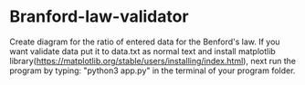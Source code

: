 # Branford-law-validator
 Create diagram for the ratio of entered data for the Benford's law.
 If you want validate data put it to data.txt as normal text
 and install matplotlib library(https://matplotlib.org/stable/users/installing/index.html),
 next run the program by typing: "python3 app.py" in the terminal of your program folder.
